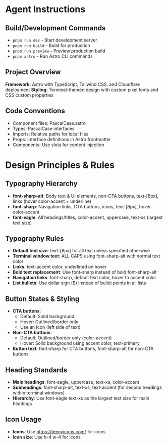 # Agent Instructions

## Build/Development Commands
- `pnpm run dev` - Start development server
- `pnpm run build` - Build for production  
- `pnpm run preview` - Preview production build
- `pnpm astro` - Run Astro CLI commands

## Project Overview
**Framework**: Astro with TypeScript, Tailwind CSS, and Cloudflare deployment
**Styling**: Terminal-themed design with custom pixel fonts and CSS custom properties

## Code Conventions
- Component files: PascalCase.astro
- Types: PascalCase interfaces
- Imports: Relative paths for local files
- Props: Interface definitions in Astro frontmatter
- Components: Use slots for content injection

# Design Principles & Rules

## Typography Hierarchy
- **font-sharp-alt**: Body text & UI elements, non-CTA buttons, text-[8px], links (hover color-accent + underline)
- **font-sharp**: Navigation links, CTA buttons, icons, text-[8px], hover color-accent
- **font-eagle**: All headings/titles, color-accent, uppercase, text-xs (largest text size)

## Typography Rules
- **Default text size**: text-[8px] for all text unless specified otherwise
- **Terminal window text**: ALL CAPS using font-sharp-alt with normal text color
- **Links**: text-accent color, underlined on hover
- **Bold text replacement**: Use font-sharp instead of bold font-sharp-alt
- **Navigation links**: font-sharp, default text color, hover to accent color
- **List bullets**: Use dollar sign ($) instead of bullet points in all lists

## Button States & Styling
- **CTA buttons**: 
  - Default: Solid background
  - Hover: Outlined/border only
  - Use an Icon (left side of text)
- **Non-CTA buttons**: 
  - Default: Outlined/border only (color-accent)
  - Hover: Solid background using accent color, text-primary
- **Button text**: font-sharp for CTA buttons, font-sharp-alt for non-CTA buttons

## Heading Standards
- **Main headings**: font-eagle, uppercase, text-xs, color-accent
- **Subheadings**: font-sharp-alt, text-xs, text-accent (for second headings within terminal windows)
- **Hierarchy**: Use font-eagle text-xs as the largest text size for main headings

## Icon Usage
- **Icons**: Use https://teenyicons.com/ for icons
- **Icon size**: Use h-4 w-4 for icons